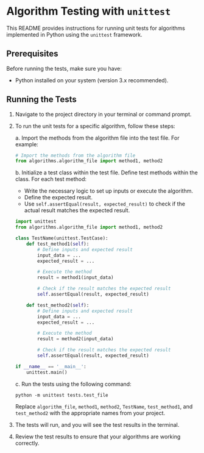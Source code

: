 # Algorithm Testing with `unittest`

This README provides instructions for running unit tests for algorithms implemented in Python using the `unittest` framework.

## Prerequisites

Before running the tests, make sure you have:

- Python installed on your system (version 3.x recommended).

## Running the Tests

1. Navigate to the project directory in your terminal or command prompt.

2. To run the unit tests for a specific algorithm, follow these steps:

   a. Import the methods from the algorithm file into the test file. For example:

   ```python
   # Import the methods from the algorithm file
   from algorithms.algorithm_file import method1, method2
   ```

   b. Initialize a test class within the test file. Define test methods within the class. For each test method:

   - Write the necessary logic to set up inputs or execute the algorithm.
   - Define the expected result.
   - Use `self.assertEqual(result, expected_result)` to check if the actual result matches the expected result.

   ```python
   import unittest
   from algorithms.algorithm_file import method1, method2

   class TestName(unittest.TestCase):
       def test_method1(self):
           # Define inputs and expected result
           input_data = ...
           expected_result = ...

           # Execute the method
           result = method1(input_data)

           # Check if the result matches the expected result
           self.assertEqual(result, expected_result)

       def test_method2(self):
           # Define inputs and expected result
           input_data = ...
           expected_result = ...

           # Execute the method
           result = method2(input_data)

           # Check if the result matches the expected result
           self.assertEqual(result, expected_result)

   if __name__ == '__main__':
       unittest.main()
   ```

   c. Run the tests using the following command:

   ```
   python -m unittest tests.test_file
   ```

   Replace `algorithm_file`, `method1`, `method2`, `TestName`, `test_method1`, and `test_method2` with the appropriate names from your project.

4. The tests will run, and you will see the test results in the terminal.

5. Review the test results to ensure that your algorithms are working correctly.
